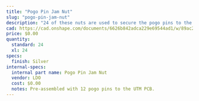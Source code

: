 ```yaml
---
title: "Pogo Pin Jam Nut"
slug: "pogo-pin-jam-nut"
description: "24 of these nuts are used to secure the pogo pins to the UTM PCB."
cad: https://cad.onshape.com/documents/6626b842adca229e69544ad1/w/89ac2637f82d915f22c2bcd0/e/2ea597472957b01b957cccb5?renderMode=0&uiState=6255db67582c8d091a1f71f6
price: $0.00
quantity:
  standard: 24
  xl: 24
specs:
  finish: Silver
internal-specs:
  internal part name: Pogo Pin Jam Nut
  vendor: LDO
  cost: $0.00
  notes: Pre-assembled with 12 pogo pins to the UTM PCB.
---
```

